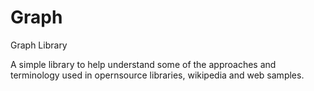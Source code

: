 # Graph
Graph Library

A simple library to help understand some of the approaches and terminology used in opernsource libraries, wikipedia and web samples. 
